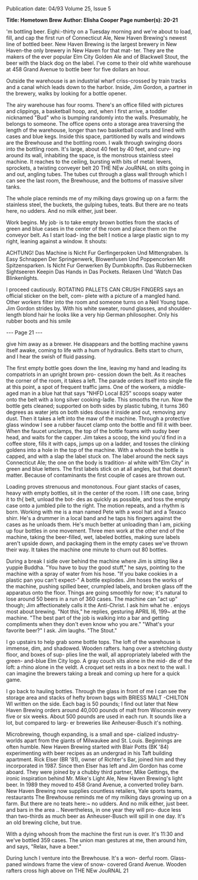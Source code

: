 Publication date: 04/93
Volume 25, Issue 5

**Title: Hometown Brew**
**Author: Elisha Cooper**
**Page number(s): 20-21**

'm bottling beer. Eighi:-thirty on a Tuesday morning and 
we're about to load, fill, and cap the first run of 
Connecticut Ale, New Haven Brewing's newest line of 
bottled beer. New Haven Brewing is the largest brewery in 
New Haven-the only brewery in New Haven for that mat-
ter. They are the makers of the ever popular Elm City 
Golden Ale and of Blackwell Stout, the beer with the black 
dog on the label. I've come to their old white warehouse at 
458 Grand Avenue to bottle beer for five dollars an hour. 

Outside the warehouse is an industrial wharf criss-crossed 
by train tracks and a canal which leads down to the harbor. 
Inside, Jim Gordon, a partner in the brewery, walks by 
looking for a bottle opener. 

The airy warehouse has four rooms. There's an office 
filled with pictures and clippings, a basketball hoop, and, 
when I first arrive, a toddler nicknamed "Bud" who is 
bumping randomly into the walls. Presumably, he belongs 
to someone. The office opens onto a storage area traversing 
the length of the warehouse, longer than two basketball 
courts and lined with cases and blue kegs. Inside this space, 
partitioned by walls and windows are the Brewhouse and 
the bottling room. I walk through swinging doors into the 
bottling room. It's large, about 40 feet by 40 feet, and curv-
ing around its wall, inhabiting the space, is the monstrous 
stainless steel machine. It reaches to the ceiling, bursting 
with bits of metal: levers, sprockets, a twisting conveyer belt 
20 THE NEw JouRNAL 
on stilts going in and out, angling tubes. The tubes cut 
through a glass wall through which I can see the last room, 
the Brewhouse, and the bottoms of massive silver tanks. 

The whole place reminds me of my milking days growing 
up on a farm: the stainless steel, the buckets, the gulping 
tubes, teats. But there are no teats here, no udders. And no 
milk either, just beer. 

Work begins. My job· is to take empty brown bottles 
from the stacks of green and blue cases in the center of the 
room and place them on the conveyor belt. As I start load-
ing the belt I notice a large plastic sign to my right, leaning 
against a window. It shouts: 

ACHTUNG! 
Das Machine is Nicht Fur Gerfingerpoken Und 
Mittengraben. Is Easy Schnappen Der Springenwerk, 
Blowenfusen Und Poppencorken Mit Spitzensparken. Is Nicht 
Fur Gerwerken By Dumbkopftn. Das Rubbernecken 
Sightseeren Keepin Das Hands in Das Pockets. Relaxen Und 
'Watch Das Blinkenlights. 

I proceed cautiously. ROTATING PALLETS CAN 
CRUSH FINGERS says an official sticker on the belt, com-
plete with a picture of a mangled hand. Other workers filter 
into the room and someone turns on a Neil Young tape. Jim 
Gordon strides by. With his white sweater, round glasses, 
and shoulder-length blond hair he looks like a very hip 
German philosopher. Only his rubber boots and his smile 

--- Page 21 ---

give him away as a brewer. He disappears and the bottling 
machine yawns itself awake, coming to life with a hum of 
hydraulics. Belts start to churn, and I hear the swish of fluid 
passing. 

The first empty bottle goes down the line, leaving my 
hand and leading its compatriots in an upright brown pro-
cession down the belt. As it reaches the corner of the room, 
it takes a left. The parade orders itself into single file at this 
point, a spot of frequent traffic jams. One of the workers, a 
middle-aged man in a blue hat that says "NHFD Local 
825" scoops soapy water onto the belt with a long silver 
cooking-ladle. This smooths the run. Now the bottle gets 
cleaned; supported on both sides by plastic tubing, it turns 
360 degrees as water jets on both sides douse it inside and 
out, removing any dust. Then it takes a left into the maw of 
the machine. Through a protective glass window I see a 
rubber faucet clamp onto the bottle and fill it with beer. 
When the faucet unclamps, the top of the bottle foams with 
sudsy beer head, and waits for the capper. Jim takes a scoop, 
the kind you'd find in a coffee store, fills it with caps, jumps 
up on a ladder, and tosses the clinking goldens into a hole in 
the top of the machine. With a whoosh the bottle is capped, 
and with a slap the label stuck on. The label around the 
neck says Connecticut Ale; the one on the body is tradition-
al white with"Elm City" in green and blue letters. The first 
labels stick on at all angles, but that doesn't matter. Because 
of contaminants the first couple of cases are thrown out. 

Loading proves strenuous and monotonous. Four giant 
stacks of cases, heavy with empty bottles, sit in the center of 
the room. I lift one case, bring it to th{ belt, unload the bot-
des as quickly as possible, and toss the empty case onto a 
jumbled pile to the right. The motion repeats, and a 
rhythm is born. Working with me is a man named Pete 
with a wool hat and a Texaco shirr. He's a drummer in a 
local band and he taps his fingers against the cases as he 
unloads them. He's much better at unloading than I am, 
picking up four bottles in one movement. Three men work 
at the other end of the machine, taking the beer-filled, wet, 
labeled bottles, making sure labels aren't upside down, and 
packaging them in the empty cases we've thrown their way. 
It takes the machine one minute to churn out 80 bottles. 

During a break I sidle over behind the machine where 
Jim is sitting like a yuppie Buddha. "You have to buy the 
good stuff," he says, pointing to the machine with a spray of 
water from his hose. "If you bake cookies in a plastic pan 
you can't expect-" A bottle explodes. Jim hoses the works 
of the machine, pushing spilled beer, crumpled labels, and 
broken glass off the apparatus onto the floor. Things are 
going smoothly for now; it's natural to lose around 50 beers 
in a run of 360 cases. The machine can "act up" though; 
Jim affectionately calls it the Anti-Christ. I ask him what he 
. enjoys most about brewing. "Not this," he replies, gesturing 
APRIL I6, 199~ 
at the machine. "The best part of the job is walking into a 
bar and getting compliments when they don't even know 
who you are." "What's your favorite beer?" I ask. Jim 
laughs. "The Stout." 

I go upstairs to help grab some bottle tops. The loft of 
the warehouse is immense, dim, and shadowed. Wooden 
rafters. hang over a stretching dusty floor, and boxes of sup-
plies line the wall, all appropriately labeled with the green-
and-blue Elm City logo. A gray couch sits alone in the mid-
dle of the loft: a rhino alone in the veldt. A croquet set rests 
in a box next to the wall. I can imagine the brewers taking a 
break and coming up here for a quick game. 

I go back to hauling bottles. Through the glass in front 
of me I can see the storage area and stacks of hefty brown 
bags with BRIESS MALT -CHILTON WI written on the 
side. Each bag is 50 pounds; I find out later that New 
Haven Brewing orders around 40,000 pounds of malt from 
Wisconsin every five or six weeks. About 500 pounds are 
used in each run. It sounds like a lot, but compared to larg-
er breweries like Anheuser-Busch it's nothing. 

Microbrewing, though expanding, is a small and spe-
cialized industry-worlds apart from the giants of 
Milwaukee and St. Louis. Beginnings are often humble. 
New Haven Brewing started with Blair Potts (BK '84) 
experimenting with beer recipes as an undergrad in his Taft 
building apartment. Rick Elser (BR '81), owner of Richter's 
Bar, joined him and they incorporated in 1987. Since then 
Elser has left and Jim Gordon has come aboard. They were 
joined by a chubby third partner, Mike Gettings, the ironic 
inspiration behind Mr. Mike's Light Ale, New Haven 
Brewing's light beer. In 1989 they moved to 458 Grand 
Avenue, a converted trolley barn. New Haven Brewing now 
supplies countless retailers, Yale sports teams, restaurants 
The Brewhouse reminds me of my 
milking days growing up on a farm. 
But there are no teats here:~ no udders. 
And no milk either, just beer. 
and bars in the area .. Nevertheless, in one year they will pro-
duce less than two-thirds as much beer as Anheuser-Busch 
will spill in one day. It's an old brewing cliche, but true. 

With a dying whoosh from the machine the first run is 
over. It's 11:30 and we've bottled 359 cases. The union man 
gestures at me, then around him, and says, "Relax, have a 
beer." 

During lunch I venture into the Brewhouse. It's a won-
derful room. Glass-paned windows frame the view of snow-
covered Grand Avenue. Wooden rafters cross high above on 
THE NEw JouRNAL 
21